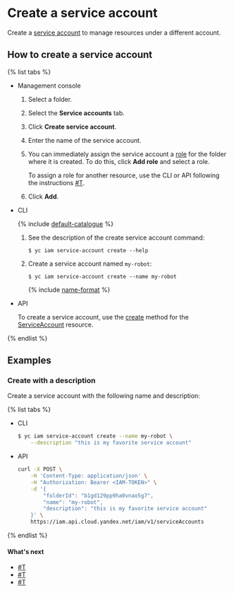 # Create a service account

Create a [service account](../../concepts/users/service-accounts.md) to manage resources under a different account.

## How to create a service account

{% list tabs %}

- Management console
  
  1. Select a folder.
  
  2. Select the **Service accounts** tab.
  
  3. Click **Create service account**.
  
  4. Enter the name of the service account.
  
  5. You can immediately assign the service account a [role](../../concepts/access-control/roles.md) for the folder where it is created.
  To do this, click **Add role** and select a role.
  
      To assign a role for another resource, use the CLI or API following the instructions [#T](assign-role-for-sa.md).
  
  6. Click **Add**.
  
- CLI
  
  {% include [default-catalogue](../../../_includes/default-catalogue.md) %}
  
  1. See the description of the create service account command:
  
      ```
      $ yc iam service-account create --help
      ```
  
  2. Create a service account named `my-robot`:
  
      ```
      $ yc iam service-account create --name my-robot
      ```
  
      {% include [name-format](../../../_includes/name-format.md) %}
  
- API
  
  To create a service account, use the [create](../../api-ref/ServiceAccount/create.md) method for the [ServiceAccount](../../api-ref/ServiceAccount/index.md) resource.
  
{% endlist %}

## Examples

### Create with a description

Create a service account with the following name and description:

{% list tabs %}

- CLI
  
  ```bash
  $ yc iam service-account create --name my-robot \
      --description "this is my favorite service account"
  ```
  
- API
  
  ```bash
  curl -X POST \
      -H 'Content-Type: application/json' \
      -H "Authorization: Bearer <IAM-TOKEN>" \
      -d '{
          "folderId": "b1gd129pp9ha0vnao5g7",
          "name": "my-robot",
          "description": "this is my favorite service account"
      }' \
      https://iam.api.cloud.yandex.net/iam/v1/serviceAccounts
  ```
  
{% endlist %}

#### What's next

- [#T](assign-role-for-sa.md)
- [#T](create-access-key.md)
- [#T](set-access-bindings.md)

